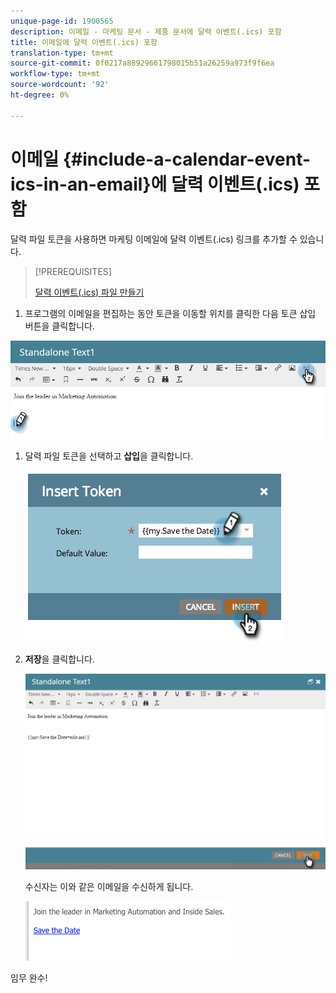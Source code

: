```yaml
---
unique-page-id: 1900565
description: 이메일 - 마케팅 문서 - 제품 문서에 달력 이벤트(.ics) 포함
title: 이메일에 달력 이벤트(.ics) 포함
translation-type: tm+mt
source-git-commit: 0f0217a88929661798015b51a26259a973f9f6ea
workflow-type: tm+mt
source-wordcount: '92'
ht-degree: 0%

---
```



# 이메일 {#include-a-calendar-event-ics-in-an-email}에 달력 이벤트(.ics) 포함

달력 파일 토큰을 사용하면 마케팅 이메일에 달력 이벤트(.ics) 링크를 추가할 수 있습니다.

>[!PREREQUISITES]
>
>[달력 이벤트(.ics) 파일 만들기](/help/marketo/product-docs/email-marketing/general/functions-in-the-editor/create-a-calendar-event-ics-file.md)

1. 프로그램의 이메일을 편집하는 동안 토큰을 이동할 위치를 클릭한 다음 토큰 삽입 버튼을 클릭합니다.

![](assets/one-6.png)

1. 달력 파일 토큰을 선택하고 **삽입**&#x200B;을 클릭합니다.

   ![](assets/image2014-9-11-16-3a53-3a30.png)

1. **저장**&#x200B;을 클릭합니다.

   ![](assets/three-5.png)

   수신자는 이와 같은 이메일을 수신하게 됩니다.

   ![](assets/image2014-9-11-16-3a53-3a48.png)

임무 완수!
